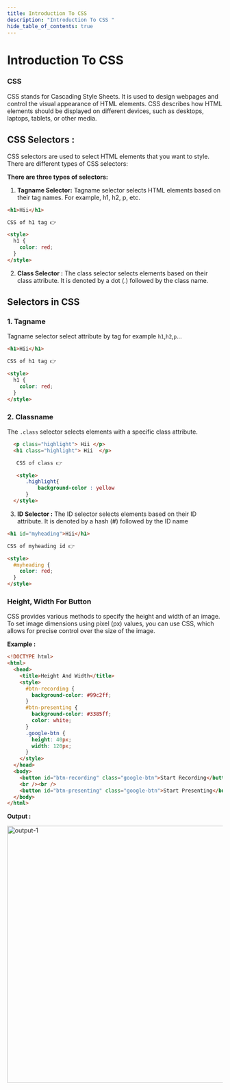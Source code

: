 ```yaml
---
title: Introduction To CSS
description: "Introduction To CSS "
hide_table_of_contents: true
---
```


# Introduction To CSS

### CSS

CSS stands for Cascading Style Sheets. It is used to design webpages and control the visual appearance of HTML elements. CSS describes how HTML elements should be displayed on different devices, such as desktops, laptops, tablets, or other media.

## CSS Selectors :

CSS selectors are used to select HTML elements that you want to style. There are different types of CSS selectors:

**There are three types of selectors:**

1. **Tagname Selector:** Tagname selector selects HTML elements based on their tag names. For example, h1, h2, p, etc.

```html
<h1>Hii</h1>

CSS of h1 tag 👉

<style>
  h1 {
    color: red;
  }
</style>
```

2. **Class Selector :**
   The class selector selects elements based on their class attribute. It is denoted by a dot (.) followed by the class name.

## Selectors in CSS

### 1. Tagname

Tagname selector select attribute by tag for example `h1`,`h2`,`p`...

```html
<h1>Hii</h1>

CSS of h1 tag 👉

<style>
  h1 {
    color: red;
  }
</style>
```

### 2. Classname

The `.class` selector selects elements with a specific class attribute.

```html
  <p class="highlight"> Hii </p>
  <h1 class="highlight"> Hii  </p>

   CSS of class 👉

   <style>
      .highlight{
          background-color : yellow
      }
  </style>
```

3. **ID Selector :** The ID selector selects elements based on their ID attribute. It is denoted by a hash (#) followed by the ID name

```html
<h1 id="myheading">Hii</h1>

CSS of myheading id 👉

<style>
  #myheading {
    color: red;
  }
</style>
```

### Height, Width For Button

CSS provides various methods to specify the height and width of an image. To set image dimensions using pixel (px) values, you can use CSS, which allows for precise control over the size of the image.

**Example :**

```html
<!DOCTYPE html>
<html>
  <head>
    <title>Height And Width</title>
    <style>
      #btn-recording {
        background-color: #99c2ff;
      }
      #btn-presenting {
        background-color: #3385ff;
        color: white;
      }
      .google-btn {
        height: 40px;
        width: 120px;
      }
    </style>
  </head>
  <body>
    <button id="btn-recording" class="google-btn">Start Recording</button>
    <br /><br />
    <button id="btn-presenting" class="google-btn">Start Presenting</button>
  </body>
</html>
```

**Output :**

<img src="/css/01/output-4.png" alt="output-1" width="600px"/>
